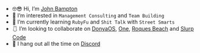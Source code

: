 - 🤓😎 Hi, I’m [John Bampton](https://github.com/jbampton)
- 💼 I’m interested in `Management Consulting` and `Team Building`
- 💎 I’m currently learning `RubyFu` and `Shit Talk` with `Street Smarts`
- 🩱 I’m looking to collaborate on [DonyaOS](https://github.com/DonyaOS),
  [One](https://github.com/One-Language), [Roques Beach](https://github.com/RoquesBeach) and [Slurp Code](https://github.com/slurpcode)
- 💾 I hang out all the time on [Discord](https://discord.gg/sFCE2HcMCa)
